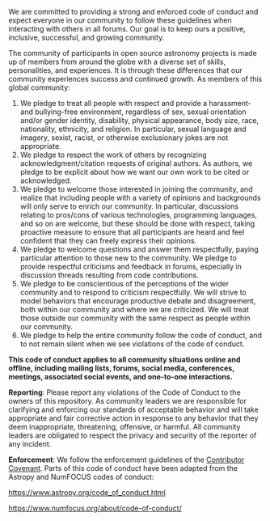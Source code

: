 We are committed to providing a strong and
enforced code of conduct and expect everyone in our community to follow these
guidelines when interacting with others in all forums. Our goal is to keep ours
a positive, inclusive, successful, and growing community. 

The community of participants in open source astronomy projects is made up of members from
around the globe with a diverse set of skills, personalities, and experiences.
It is through these differences that our community experiences success and
continued growth. As members of this global community:

1. We pledge to treat all people with respect and provide a harassment- and bullying-free environment, regardless of sex, sexual orientation and/or gender identity, disability, physical appearance, body size, race, nationality, ethnicity, and religion. In particular, sexual language and imagery, sexist, racist, or otherwise exclusionary jokes are not appropriate.
2. We pledge to respect the work of others by recognizing acknowledgment/citation requests of original authors. As authors, we pledge to be explicit about how we want our own work to be cited or acknowledged.
3. We pledge to welcome those interested in joining the community, and realize that including people with a variety of opinions and backgrounds will only serve to enrich our community. In particular, discussions relating to pros/cons of various technologies, programming languages, and so on are welcome, but these should be done with respect, taking proactive measure to ensure that all participants are heard and feel confident that they can freely express their opinions.
4. We pledge to welcome questions and answer them respectfully, paying particular attention to those new to the community. We pledge to provide respectful criticisms and feedback in forums, especially in discussion threads resulting from code contributions.
5. We pledge to be conscientious of the perceptions of the wider community and to respond to criticism respectfully. We will strive to model behaviors that encourage productive debate and disagreement, both within our community and where we are criticized. We will treat those outside our community with the same respect as people within our community.
6. We pledge to help the entire community follow the code of conduct, and to not remain silent when we see violations of the code of conduct. 
 
**This code of conduct applies to all community situations online and offline, including mailing lists, forums, social media, conferences, meetings, associated social events, and one-to-one interactions.**

**Reporting**: Please report any violations of the Code of Conduct to the owners of this repository. As community leaders we are responsible for clarifying and enforcing our standards of acceptable behavior and will take appropriate and fair corrective action in response to any behavior that they deem inappropriate, threatening, offensive, or harmful. All community leaders are obligated to respect the privacy and security of the reporter of any incident.

**Enforcement**: We follow the enforcement guidelines of the [Contributor Covenant](https://www.contributor-covenant.org/version/2/1/code_of_conduct/). 
Parts of this code of conduct have been adapted from the Astropy and NumFOCUS codes of conduct:

https://www.astropy.org/code_of_conduct.html

https://www.numfocus.org/about/code-of-conduct/
